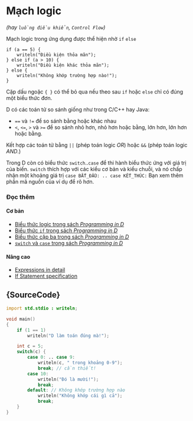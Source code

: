 # Mạch logic

_(hay `luồng điều khiển`, `Control Flow`)_

Mạch logic trong ứng dụng được thể hiện nhờ `if` `else`

    if (a == 5) {
        writeln("Điều kiện thỏa mãn");
    } else if (a > 10) {
        writeln("Điều kiện khác thỏa mãn");
    } else {
        writeln("Không khớp trường hợp nào!");
    }

Cặp dấu ngoặc `{ }` có thể bỏ qua nếu theo sau `if` hoặc `else` chỉ
có đúng một biểu thức đơn.

D có các toán tử so sánh giống như trong C/C++ hay Java:

* `==` và `!=` để so sánh bằng hoặc khác nhau
* `<`, `<=`, `>` và `>=` để so sánh nhỏ hơn, nhỏ hơn hoặc bằng, lớn hơn, lớn hơn hoặc bằng.

Kết hợp các toán tử bằng `||` (phép toán logic *OR*) hoặc `&&`
(phép toán logic *AND*.)

Trong D còn có biểu thức `switch`..`case` để thi hành biểu thức ứng
với giá trị của biến. `switch` thích hợp với các kiểu cơ bản và kiểu chuỗi,
và nó chấp nhận một khoảng giá trị `case BẮT_ĐẦU: .. case KẾT_THÚC:`
Bạn xem thêm phần mã nguồn của ví dụ để rõ hơn.

### Đọc thêm

#### Cơ bản

- [Biểu thức logic trong sách _Programming in D_](http://ddili.org/ders/d.en/logical_expressions.html)
- [Biểu thức `if` trong sách _Programming in D_](http://ddili.org/ders/d.en/if.html)
- [Biểu thức cặp ba trong sách _Programming in D_](http://ddili.org/ders/d.en/ternary.html)
- [`switch` và `case` trong sách _Programming in D_](http://ddili.org/ders/d.en/switch_case.html)

#### Nâng cao

- [Expressions in detail](https://dlang.org/spec/expression.html)
- [If Statement specification](https://dlang.org/spec/statement.html#if-statement)

## {SourceCode}

```d
import std.stdio : writeln;

void main()
{
    if (1 == 1)
        writeln("D làm toán đúng mà!");

    int c = 5;
    switch(c) {
        case 0: .. case 9:
            writeln(c, " trong khoảng 0-9");
            break; // cần thiết!
        case 10:
            writeln("Đó là mười!");
            break;
        default: // Không khớp trường hợp nào
            writeln("Không khớp cái gì cả");
            break;
    }
}
```
